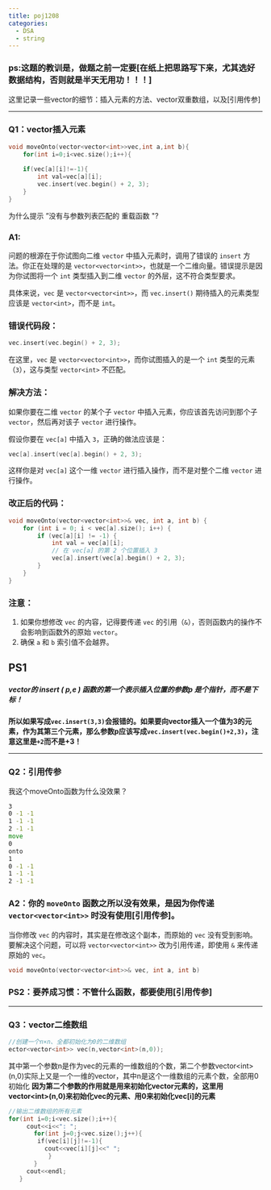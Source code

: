 ```yaml
---
title: poj1208
categories:
  - DSA
  - string
---
```

### ps:这题的教训是，做题之前一定要[在纸上把思路写下来，尤其选好数据结构，否则就是半天无用功！！！]

这里记录一些vector的细节：插入元素的方法、vector双重数组，以及[引用传参]

---
### Q1：vector插入元素

```cpp
void moveOnto(vector<vector<int>>vec,int a,int b){
	for(int i=0;i<vec.size();i++){
		
	if(vec[a][i]!=-1){
		int val=vec[a][i];
		vec.insert(vec.begin() + 2, 3);
	}
}
```
为什么提示 ”没有与参数列表匹配的 重载函数 "?

### A1:
问题的根源在于你试图向二维 `vector` 中插入元素时，调用了错误的 `insert` 方法。你正在处理的是 `vector<vector<int>>`，也就是一个二维向量。错误提示是因为你试图将一个 `int` 类型插入到二维 `vector` 的外层，这不符合类型要求。

具体来说，`vec` 是 `vector<vector<int>>`，而 `vec.insert()` 期待插入的元素类型应该是 `vector<int>`，而不是 `int`。

### 错误代码段：
```cpp
vec.insert(vec.begin() + 2, 3);
```

在这里，`vec` 是 `vector<vector<int>>`，而你试图插入的是一个 `int` 类型的元素（`3`），这与类型 `vector<int>` 不匹配。

### 解决方法：
如果你要在二维 `vector` 的某个子 `vector` 中插入元素，你应该首先访问到那个子 `vector`，然后再对该子 `vector` 进行操作。

假设你要在 `vec[a]` 中插入 `3`，正确的做法应该是：

```cpp
vec[a].insert(vec[a].begin() + 2, 3);
```

这样你是对 `vec[a]` 这个一维 `vector` 进行插入操作，而不是对整个二维 `vector` 进行操作。

### 改正后的代码：
```cpp
void moveOnto(vector<vector<int>>& vec, int a, int b) {
    for (int i = 0; i < vec[a].size(); i++) {
        if (vec[a][i] != -1) {
            int val = vec[a][i];
            // 在 vec[a] 的第 2 个位置插入 3
            vec[a].insert(vec[a].begin() + 2, 3);
        }
    }
}
```

### 注意：
1. 如果你想修改 `vec` 的内容，记得要传递 `vec` 的引用（`&`），否则函数内的操作不会影响到函数外的原始 `vector`。
2. 确保 `a` 和 `b` 索引值不会越界。

## PS1
##### vector的 insert ( p,e ) 函数的第一个表示插入位置的参数p 是个指针，而不是下标！

**所以如果写成`vec.insert(3,3)`会报错的。如果要向vector插入一个值为3的元素，作为其第三个元素，那么参数p应该写成`vec.insert(vec.begin()+2,3)`，注意这里是`+2`而不是+3！**


---
### Q2：引用传参

我这个moveOnto函数为什么没效果？
```cmd
3
0 -1 -1 
1 -1 -1
2 -1 -1
move
0
onto
1
0 -1 -1
1 -1 -1
2 -1 -1
```

### A2：你的 `moveOnto` 函数之所以没有效果，是因为你传递 `vector<vector<int>>` 时没有使用[引用传参]。

当你修改 `vec` 的内容时，其实是在修改这个副本，而原始的 `vec` 没有受到影响。要解决这个问题，可以将 `vector<vector<int>>` 改为引用传递，即使用 `&` 来传递原始的 `vec`。

```cpp
void moveOnto(vector<vector<int>>& vec, int a, int b)
```

### PS2：要养成习惯：不管什么函数，都要使用[引用传参]

---

### Q3：vector二维数组

```cpp
//创建一个n×n、全都初始化为0的二维数组
ector<vector<int>> vec(n,vector<int>(n,0)); 
```

  其中第一个参数n是作为vec的元素的一维数组的个数，第二个参数vector\<int\>\(n,0)实际上又是一个一维的vector，其中n是这个一维数组的元素个数，全部用0初始化
**因为第二个参数的作用就是用来初始化vector元素的，这里用vector\<int\>(n,0)来初始化vec的元素、用0来初始化vec[i]的元素**

```cpp
//输出二维数组的所有元素
for(int i=0;i<vec.size();i++){
     cout<<i<<": ";
       for(int j=0;j<vec.size();j++){
        if(vec[i][j]!=-1){
          cout<<vec[i][j]<<" ";
           }
       }
     cout<<endl;
   }
```
